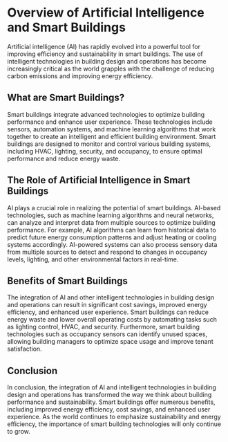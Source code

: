 Overview of Artificial Intelligence and Smart Buildings
================================================================================

Artificial intelligence (AI) has rapidly evolved into a powerful tool for improving efficiency and sustainability in smart buildings. The use of intelligent technologies in building design and operations has become increasingly critical as the world grapples with the challenge of reducing carbon emissions and improving energy efficiency.

What are Smart Buildings?
-------------------------

Smart buildings integrate advanced technologies to optimize building performance and enhance user experience. These technologies include sensors, automation systems, and machine learning algorithms that work together to create an intelligent and efficient building environment. Smart buildings are designed to monitor and control various building systems, including HVAC, lighting, security, and occupancy, to ensure optimal performance and reduce energy waste.

The Role of Artificial Intelligence in Smart Buildings
------------------------------------------------------

AI plays a crucial role in realizing the potential of smart buildings. AI-based technologies, such as machine learning algorithms and neural networks, can analyze and interpret data from multiple sources to optimize building performance. For example, AI algorithms can learn from historical data to predict future energy consumption patterns and adjust heating or cooling systems accordingly. AI-powered systems can also process sensory data from multiple sources to detect and respond to changes in occupancy levels, lighting, and other environmental factors in real-time.

Benefits of Smart Buildings
---------------------------

The integration of AI and other intelligent technologies in building design and operations can result in significant cost savings, improved energy efficiency, and enhanced user experience. Smart buildings can reduce energy waste and lower overall operating costs by automating tasks such as lighting control, HVAC, and security. Furthermore, smart building technologies such as occupancy sensors can identify unused spaces, allowing building managers to optimize space usage and improve tenant satisfaction.

Conclusion
----------

In conclusion, the integration of AI and intelligent technologies in building design and operations has transformed the way we think about building performance and sustainability. Smart buildings offer numerous benefits, including improved energy efficiency, cost savings, and enhanced user experience. As the world continues to emphasize sustainability and energy efficiency, the importance of smart building technologies will only continue to grow.
